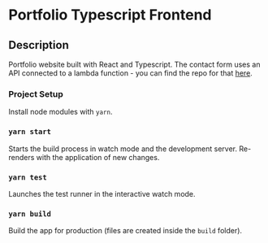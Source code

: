 # Portfolio Typescript Frontend

## Description

Portfolio website built with React and Typescript. The contact form uses an API connected to a lambda function - you can find the repo for that [here](https://github.com/angusbezzina/portfolio-typescript-backend).

### Project Setup

Install node modules with `yarn`.

### `yarn start`

Starts the build process in watch mode and the development server. Re-renders with the application of new changes.

### `yarn test`

Launches the test runner in the interactive watch mode.

### `yarn build`

Build the app for production (files are created inside the `build` folder).
